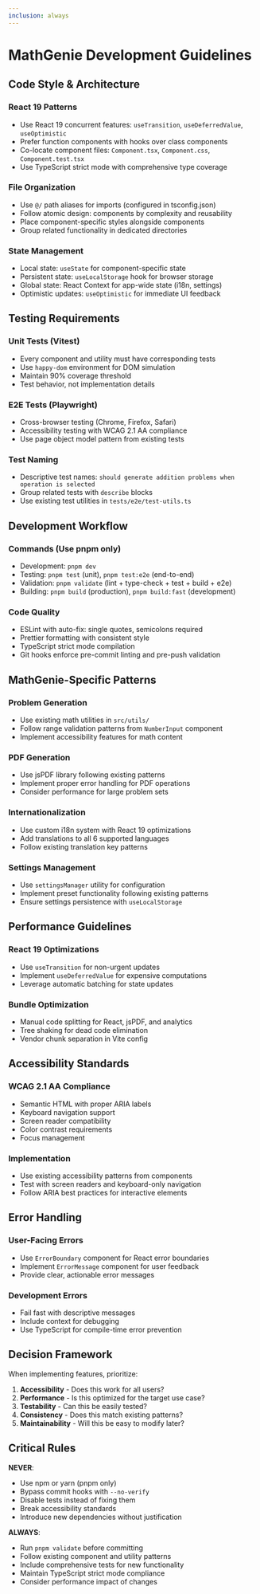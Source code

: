 ```yaml
---
inclusion: always
---
```


# MathGenie Development Guidelines

## Code Style & Architecture

### React 19 Patterns

- Use React 19 concurrent features: `useTransition`, `useDeferredValue`, `useOptimistic`
- Prefer function components with hooks over class components
- Co-locate component files: `Component.tsx`, `Component.css`, `Component.test.tsx`
- Use TypeScript strict mode with comprehensive type coverage

### File Organization

- Use `@/` path aliases for imports (configured in tsconfig.json)
- Follow atomic design: components by complexity and reusability
- Place component-specific styles alongside components
- Group related functionality in dedicated directories

### State Management

- Local state: `useState` for component-specific state
- Persistent state: `useLocalStorage` hook for browser storage
- Global state: React Context for app-wide state (i18n, settings)
- Optimistic updates: `useOptimistic` for immediate UI feedback

## Testing Requirements

### Unit Tests (Vitest)

- Every component and utility must have corresponding tests
- Use `happy-dom` environment for DOM simulation
- Maintain 90% coverage threshold
- Test behavior, not implementation details

### E2E Tests (Playwright)

- Cross-browser testing (Chrome, Firefox, Safari)
- Accessibility testing with WCAG 2.1 AA compliance
- Use page object model pattern from existing tests

### Test Naming

- Descriptive test names: `should generate addition problems when operation is selected`
- Group related tests with `describe` blocks
- Use existing test utilities in `tests/e2e/test-utils.ts`

## Development Workflow

### Commands (Use pnpm only)

- Development: `pnpm dev`
- Testing: `pnpm test` (unit), `pnpm test:e2e` (end-to-end)
- Validation: `pnpm validate` (lint + type-check + test + build + e2e)
- Building: `pnpm build` (production), `pnpm build:fast` (development)

### Code Quality

- ESLint with auto-fix: single quotes, semicolons required
- Prettier formatting with consistent style
- TypeScript strict mode compilation
- Git hooks enforce pre-commit linting and pre-push validation

## MathGenie-Specific Patterns

### Problem Generation

- Use existing math utilities in `src/utils/`
- Follow range validation patterns from `NumberInput` component
- Implement accessibility features for math content

### PDF Generation

- Use jsPDF library following existing patterns
- Implement proper error handling for PDF operations
- Consider performance for large problem sets

### Internationalization

- Use custom i18n system with React 19 optimizations
- Add translations to all 6 supported languages
- Follow existing translation key patterns

### Settings Management

- Use `settingsManager` utility for configuration
- Implement preset functionality following existing patterns
- Ensure settings persistence with `useLocalStorage`

## Performance Guidelines

### React 19 Optimizations

- Use `useTransition` for non-urgent updates
- Implement `useDeferredValue` for expensive computations
- Leverage automatic batching for state updates

### Bundle Optimization

- Manual code splitting for React, jsPDF, and analytics
- Tree shaking for dead code elimination
- Vendor chunk separation in Vite config

## Accessibility Standards

### WCAG 2.1 AA Compliance

- Semantic HTML with proper ARIA labels
- Keyboard navigation support
- Screen reader compatibility
- Color contrast requirements
- Focus management

### Implementation

- Use existing accessibility patterns from components
- Test with screen readers and keyboard-only navigation
- Follow ARIA best practices for interactive elements

## Error Handling

### User-Facing Errors

- Use `ErrorBoundary` component for React error boundaries
- Implement `ErrorMessage` component for user feedback
- Provide clear, actionable error messages

### Development Errors

- Fail fast with descriptive messages
- Include context for debugging
- Use TypeScript for compile-time error prevention

## Decision Framework

When implementing features, prioritize:

1. **Accessibility** - Does this work for all users?
2. **Performance** - Is this optimized for the target use case?
3. **Testability** - Can this be easily tested?
4. **Consistency** - Does this match existing patterns?
5. **Maintainability** - Will this be easy to modify later?

## Critical Rules

**NEVER**:

- Use npm or yarn (pnpm only)
- Bypass commit hooks with `--no-verify`
- Disable tests instead of fixing them
- Break accessibility standards
- Introduce new dependencies without justification

**ALWAYS**:

- Run `pnpm validate` before committing
- Follow existing component and utility patterns
- Include comprehensive tests for new functionality
- Maintain TypeScript strict mode compliance
- Consider performance impact of changes
